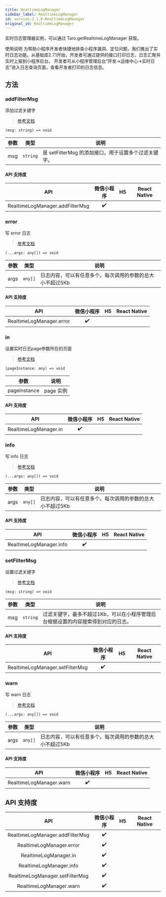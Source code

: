 ```yaml
---
title: RealtimeLogManager
sidebar_label: RealtimeLogManager
id: version-2.1.0-RealtimeLogManager
original_id: RealtimeLogManager
---
```


实时日志管理器实例，可以通过 Taro.getRealtimeLogManager 获取。

使用说明
为帮助小程序开发者快捷地排查小程序漏洞、定位问题，我们推出了实时日志功能。从基础库2.7.1开始，开发者可通过提供的接口打印日志，日志汇聚并实时上报到小程序后台。
开发者可从小程序管理后台“开发->运维中心->实时日志”进入日志查询页面，查看开发者打印的日志信息。

## 方法

### addFilterMsg

添加过滤关键字

> [参考文档](https://developers.weixin.qq.com/miniprogram/dev/api/base/debug/RealtimeLogManager.addFilterMsg.html)

```tsx
(msg: string) => void
```

<table>
  <thead>
    <tr>
      <th>参数</th>
      <th>类型</th>
      <th>说明</th>
    </tr>
  </thead>
  <tbody>
    <tr>
      <td>msg</td>
      <td><code>string</code></td>
      <td>是 setFilterMsg 的添加接口。用于设置多个过滤关键字。</td>
    </tr>
  </tbody>
</table>

#### API 支持度

| API | 微信小程序 | H5 | React Native |
| :---: | :---: | :---: | :---: |
| RealtimeLogManager.addFilterMsg | ✔️ |  |  |

### error

写 error 日志

> [参考文档](https://developers.weixin.qq.com/miniprogram/dev/api/base/debug/RealtimeLogManager.error.html)

```tsx
(...args: any[]) => void
```

<table>
  <thead>
    <tr>
      <th>参数</th>
      <th>类型</th>
      <th>说明</th>
    </tr>
  </thead>
  <tbody>
    <tr>
      <td>args</td>
      <td><code>any[]</code></td>
      <td>日志内容，可以有任意多个。每次调用的参数的总大小不超过5Kb</td>
    </tr>
  </tbody>
</table>

#### API 支持度

| API | 微信小程序 | H5 | React Native |
| :---: | :---: | :---: | :---: |
| RealtimeLogManager.error | ✔️ |  |  |

### in

设置实时日志page参数所在的页面

> [参考文档](https://developers.weixin.qq.com/miniprogram/dev/api/base/debug/RealtimeLogManager.in.html)

```tsx
(pageInstance: any) => void
```

<table>
  <thead>
    <tr>
      <th>参数</th>
      <th>说明</th>
    </tr>
  </thead>
  <tbody>
    <tr>
      <td>pageInstance</td>
      <td>page 实例</td>
    </tr>
  </tbody>
</table>

#### API 支持度

| API | 微信小程序 | H5 | React Native |
| :---: | :---: | :---: | :---: |
| RealtimeLogManager.in | ✔️ |  |  |

### info

写 info 日志

> [参考文档](https://developers.weixin.qq.com/miniprogram/dev/api/base/debug/RealtimeLogManager.info.html)

```tsx
(...args: any[]) => void
```

<table>
  <thead>
    <tr>
      <th>参数</th>
      <th>类型</th>
      <th>说明</th>
    </tr>
  </thead>
  <tbody>
    <tr>
      <td>args</td>
      <td><code>any[]</code></td>
      <td>日志内容，可以有任意多个。每次调用的参数的总大小不超过5Kb</td>
    </tr>
  </tbody>
</table>

#### API 支持度

| API | 微信小程序 | H5 | React Native |
| :---: | :---: | :---: | :---: |
| RealtimeLogManager.info | ✔️ |  |  |

### setFilterMsg

设置过滤关键字

> [参考文档](https://developers.weixin.qq.com/miniprogram/dev/api/base/debug/RealtimeLogManager.setFilterMsg.html)

```tsx
(msg: string) => void
```

<table>
  <thead>
    <tr>
      <th>参数</th>
      <th>类型</th>
      <th>说明</th>
    </tr>
  </thead>
  <tbody>
    <tr>
      <td>msg</td>
      <td><code>string</code></td>
      <td>过滤关键字，最多不超过1Kb，可以在小程序管理后台根据设置的内容搜索得到对应的日志。</td>
    </tr>
  </tbody>
</table>

#### API 支持度

| API | 微信小程序 | H5 | React Native |
| :---: | :---: | :---: | :---: |
| RealtimeLogManager.setFilterMsg | ✔️ |  |  |

### warn

写 warn 日志

> [参考文档](https://developers.weixin.qq.com/miniprogram/dev/api/base/debug/RealtimeLogManager.warn.html)

```tsx
(...args: any[]) => void
```

<table>
  <thead>
    <tr>
      <th>参数</th>
      <th>类型</th>
      <th>说明</th>
    </tr>
  </thead>
  <tbody>
    <tr>
      <td>args</td>
      <td><code>any[]</code></td>
      <td>日志内容，可以有任意多个。每次调用的参数的总大小不超过5Kb</td>
    </tr>
  </tbody>
</table>

#### API 支持度

| API | 微信小程序 | H5 | React Native |
| :---: | :---: | :---: | :---: |
| RealtimeLogManager.warn | ✔️ |  |  |

## API 支持度

| API | 微信小程序 | H5 | React Native |
| :---: | :---: | :---: | :---: |
| RealtimeLogManager.addFilterMsg | ✔️ |  |  |
| RealtimeLogManager.error | ✔️ |  |  |
| RealtimeLogManager.in | ✔️ |  |  |
| RealtimeLogManager.info | ✔️ |  |  |
| RealtimeLogManager.setFilterMsg | ✔️ |  |  |
| RealtimeLogManager.warn | ✔️ |  |  |
